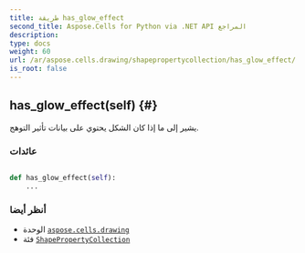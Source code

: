 ```yaml
---
title: طريقة has_glow_effect
second_title: Aspose.Cells for Python via .NET API المراجع
description:
type: docs
weight: 60
url: /ar/aspose.cells.drawing/shapepropertycollection/has_glow_effect/
is_root: false
---
```

##  has_glow_effect(self) {#}
يشير إلى ما إذا كان الشكل يحتوي على بيانات تأثير التوهج.


###  عائدات




```python

def has_glow_effect(self):
    ...
```





###  أنظر أيضا
* الوحدة [`aspose.cells.drawing`](../../)
* فئة [`ShapePropertyCollection`](/cells/python-net/ar/aspose.cells.drawing/shapepropertycollection)
